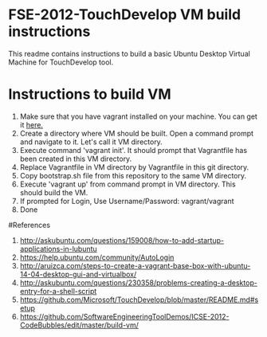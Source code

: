 # FSE-2012-TouchDevelop VM build instructions
This readme contains instructions to build a basic Ubuntu Desktop Virtual Machine for TouchDevelop tool. 

# Instructions to build VM
1. Make sure that you have vagrant installed on your machine. You can get it [here.](https://www.vagrantup.com/downloads.html) <br>
2. Create a directory where VM should be built. Open a command prompt and navigate to it. Let's call it VM directory. <br>
3. Execute command 'vagrant init'. It should prompt that Vagrantfile has been created in this VM directory.<br>
4. Replace Vagrantfile in VM directory by Vagrantfile in this git directory.<br>
5. Copy bootstrap.sh file from this repository to the same VM directory.<br>
6. Execute 'vagrant up' from command prompt in VM directory. This should build the VM.<br>
7. If prompted for Login, Use Username/Password: vagrant/vagrant <br>
8. Done 

#References
1. http://askubuntu.com/questions/159008/how-to-add-startup-applications-in-lubuntu
2. https://help.ubuntu.com/community/AutoLogin
3. http://aruizca.com/steps-to-create-a-vagrant-base-box-with-ubuntu-14-04-desktop-gui-and-virtualbox/
4. http://askubuntu.com/questions/230358/problems-creating-a-desktop-entry-for-a-shell-script
5. https://github.com/Microsoft/TouchDevelop/blob/master/README.md#setup
6. https://github.com/SoftwareEngineeringToolDemos/ICSE-2012-CodeBubbles/edit/master/build-vm/

